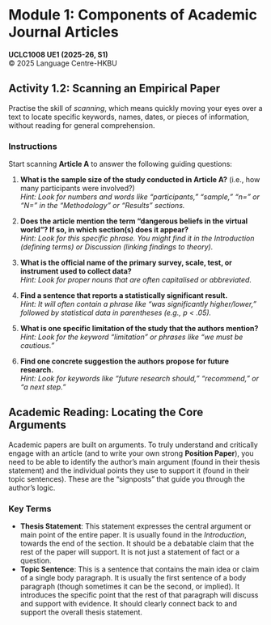 # Module 1: Components of Academic Journal Articles

**UCLC1008 UE1 (2025-26, S1)**  
© 2025 Language Centre-HKBU

## Activity 1.2: Scanning an Empirical Paper

Practise the skill of *scanning*, which means quickly moving your eyes over a text to locate specific keywords, names, dates, or pieces of information, without reading for general comprehension.

### Instructions
Start scanning **Article A** to answer the following guiding questions:

1. **What is the sample size of the study conducted in Article A?** (i.e., how many participants were involved?)  
   *Hint: Look for numbers and words like “participants,” “sample,” “n=” or “N=” in the “Methodology” or “Results” sections.*

2. **Does the article mention the term “dangerous beliefs in the virtual world”? If so, in which section(s) does it appear?**  
   *Hint: Look for this specific phrase. You might find it in the Introduction (defining terms) or Discussion (linking findings to theory).*

3. **What is the official name of the primary survey, scale, test, or instrument used to collect data?**  
   *Hint: Look for proper nouns that are often capitalised or abbreviated.*

4. **Find a sentence that reports a statistically significant result.**  
   *Hint: It will often contain a phrase like “was significantly higher/lower,” followed by statistical data in parentheses (e.g., p < .05).*

5. **What is one specific limitation of the study that the authors mention?**  
   *Hint: Look for the keyword “limitation” or phrases like “we must be cautious.”*

6. **Find one concrete suggestion the authors propose for future research.**  
   *Hint: Look for keywords like “future research should,” “recommend,” or “a next step.”*

## Academic Reading: Locating the Core Arguments

Academic papers are built on arguments. To truly understand and critically engage with an article (and to write your own strong **Position Paper**), you need to be able to identify the author’s main argument (found in their thesis statement) and the individual points they use to support it (found in their topic sentences). These are the “signposts” that guide you through the author’s logic.

### Key Terms
- **Thesis Statement**: This statement expresses the central argument or main point of the entire paper. It is usually found in the *Introduction*, towards the end of the section. It should be a debatable claim that the rest of the paper will support. It is not just a statement of fact or a question.
- **Topic Sentence**: This is a sentence that contains the main idea or claim of a single body paragraph. It is usually the first sentence of a body paragraph (though sometimes it can be the second, or implied). It introduces the specific point that the rest of that paragraph will discuss and support with evidence. It should clearly connect back to and support the overall thesis statement.